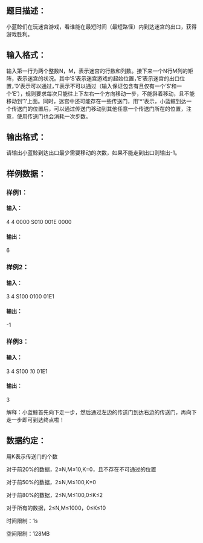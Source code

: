 ## 题目描述：

小蓝鲸们在玩迷宫游戏，看谁能在最短时间（最短路径）内到达迷宫的出口，获得游戏胜利。

## 输入格式：
输入第一行为两个整数N，M，表示迷宫的行数和列数。接下来一个N行M列的矩阵，表示迷宫的状况。其中’S’表示迷宫游戏的起始位置，’E’表示迷宫的出口位置，’0’表示可以通过，’1’表示不可以通过（输入保证包含有且仅有一个’S’和一个’E’），规则要求每次只能往上下左右一个方向移动一步，不能斜着移动，且不能移动到’1’上面。同时，迷宫中还可能存在一些传送门，用'*'表示，小蓝鲸到达一个传送门的位置后，可以通过传送门移动到其他任意一个传送门所在的位置，注意，使用传送门也会消耗一次步数。
## 输出格式：
请输出小蓝鲸到达出口最少需要移动的次数，如果不能走到出口则输出-1。

## 样例数据：

### 样例1：

#### 输入：
4 4
0000
S010
001E
0000
#### 输出：
6
### 样例2：

#### 输入：
3 4
S100
0100
01E1
#### 输出：
-1

### 样例3：

#### 输入：
3 4
S100
*1*0
01E1
#### 输出：
3

解释：小蓝鲸首先向下走一步，然后通过左边的传送门到达右边的传送门，再向下走一步即可到达终点啦！

## 数据约定：
用K表示传送门的个数

对于前20%的数据，2≤N,M≤10,K=0，且不存在不可通过的位置

对于前50%的数据，2≤N,M≤100,K=0

对于前80%的数据，2≤N,M≤100,0≤K≤2

对于所有的数据，2≤N,M≤1000，0≤K≤10

时间限制：1s

空间限制：128MB